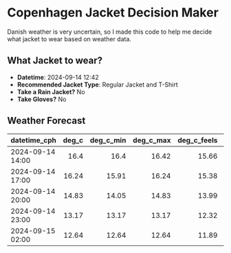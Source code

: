 
# Copenhagen Jacket Decision Maker

Danish weather is very uncertain, so I made this code to help me decide what jacket to wear based on weather data.

## What Jacket to wear?

- **Datetime**: 2024-09-14 12:42
- **Recommended Jacket Type**: Regular Jacket and T-Shirt
- **Take a Rain Jacket?** No
- **Take Gloves?** No

## Weather Forecast
| datetime_cph     |   deg_c |   deg_c_min |   deg_c_max |   deg_c_feels | weather   | wind   | rain   |
|:-----------------|--------:|------------:|------------:|--------------:|:----------|:-------|:-------|
| 2024-09-14 14:00 |   16.4  |       16.4  |       16.42 |         15.66 | Clouds    | Medium | None   |
| 2024-09-14 17:00 |   16.24 |       15.91 |       16.24 |         15.38 | Clouds    | Medium | None   |
| 2024-09-14 20:00 |   14.83 |       14.05 |       14.83 |         13.99 | Clouds    | Medium | None   |
| 2024-09-14 23:00 |   13.17 |       13.17 |       13.17 |         12.32 | Clear     | Low    | None   |
| 2024-09-15 02:00 |   12.64 |       12.64 |       12.64 |         11.89 | Clear     | Low    | None   |
        